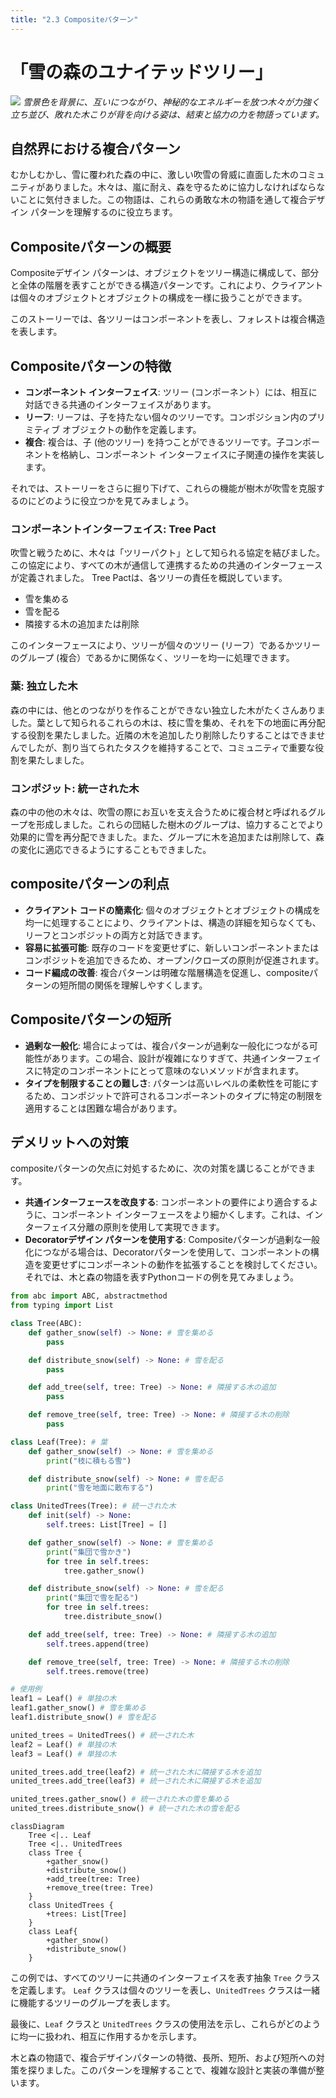 ```yaml
---
title: "2.3 Compositeパターン"
---
```


# 「雪の森のユナイテッドツリー」

![](/images/20230327_gof/A_group_of_trees_interconnected_and_glowing_with_a_myste.jpg)
*雪景色を背景に、互いにつながり、神秘的なエネルギーを放つ木々が力強く立ち並び、敗れた木こりが背を向ける姿は、結束と協力の力を物語っています。*

## 自然界における複合パターン
むかしむかし、雪に覆われた森の中に、激しい吹雪の脅威に直面した木のコミュニティがありました。木々は、嵐に耐え、森を守るために協力しなければならないことに気付きました。この物語は、これらの勇敢な木の物語を通して複合デザイン パターンを理解するのに役立ちます。

## Compositeパターンの概要
Compositeデザイン パターンは、オブジェクトをツリー構造に構成して、部分と全体の階層を表すことができる構造パターンです。これにより、クライアントは個々のオブジェクトとオブジェクトの構成を一様に扱うことができます。

このストーリーでは、各ツリーはコンポーネントを表し、フォレストは複合構造を表します。

## Compositeパターンの特徴
- **コンポーネント インターフェイス**: ツリー (コンポーネント）には、相互に対話できる共通のインターフェイスがあります。
- **リーフ**: リーフは、子を持たない個々のツリーです。コンポジション内のプリミティブ オブジェクトの動作を定義します。
- **複合**: 複合は、子 (他のツリー) を持つことができるツリーです。子コンポーネントを格納し、コンポーネント インターフェイスに子関連の操作を実装します。

それでは、ストーリーをさらに掘り下げて、これらの機能が樹木が吹雪を克服するのにどのように役立つかを見てみましょう。

### コンポーネントインターフェイス: Tree Pact
吹雪と戦うために、木々は「ツリーパクト」として知られる協定を結びました。この協定により、すべての木が通信して連携するための共通のインターフェースが定義されました。 Tree Pactは、各ツリーの責任を概説しています。

- 雪を集める
- 雪を配る
- 隣接する木の追加または削除

このインターフェースにより、ツリーが個々のツリー (リーフ）であるかツリーのグループ (複合）であるかに関係なく、ツリーを均一に処理できます。

### 葉: 独立した木
森の中には、他とのつながりを作ることができない独立した木がたくさんありました。葉として知られるこれらの木は、枝に雪を集め、それを下の地面に再分配する役割を果たしました。近隣の木を追加したり削除したりすることはできませんでしたが、割り当てられたタスクを維持することで、コミュニティで重要な役割を果たしました。

### **コンポジット**: 統一された木
森の中の他の木々は、吹雪の際にお互いを支え合うために複合材と呼ばれるグループを形成しました。これらの団結した樹木のグループは、協力することでより効果的に雪を再分配できました。また、グループに木を追加または削除して、森の変化に適応できるようにすることもできました。

## compositeパターンの利点
- **クライアント コードの簡素化**: 個々のオブジェクトとオブジェクトの構成を均一に処理することにより、クライアントは、構造の詳細を知らなくても、リーフとコンポジットの両方と対話できます。
- **容易に拡張可能**: 既存のコードを変更せずに、新しいコンポーネントまたはコンポジットを追加できるため、オープン/クローズの原則が促進されます。
- **コード編成の改善**: 複合パターンは明確な階層構造を促進し、compositeパターンの短所間の関係を理解しやすくします。

## Compositeパターンの短所
- **過剰な一般化**: 場合によっては、複合パターンが過剰な一般化につながる可能性があります。この場合、設計が複雑になりすぎて、共通インターフェイスに特定のコンポーネントにとって意味のないメソッドが含まれます。
- **タイプを制限することの難しさ**: パターンは高いレベルの柔軟性を可能にするため、コンポジットで許可されるコンポーネントのタイプに特定の制限を適用することは困難な場合があります。

## デメリットへの対策
compositeパターンの欠点に対処するために、次の対策を講じることができます。
- **共通インターフェースを改良する**: コンポーネントの要件により適合するように、コンポーネント インターフェースをより細かくします。これは、インターフェイス分離の原則を使用して実現できます。
- **Decoratorデザイン パターンを使用する**: Compositeパターンが過剰な一般化につながる場合は、Decoratorパターンを使用して、コンポーネントの構造を変更せずにコンポーネントの動作を拡張することを検討してください。
それでは、木と森の物語を表すPythonコードの例を見てみましょう。

```python
from abc import ABC, abstractmethod
from typing import List

class Tree(ABC):
    def gather_snow(self) -> None: # 雪を集める
        pass

    def distribute_snow(self) -> None: # 雪を配る
        pass

    def add_tree(self, tree: Tree) -> None: # 隣接する木の追加
        pass

    def remove_tree(self, tree: Tree) -> None: # 隣接する木の削除
        pass

class Leaf(Tree): # 葉
    def gather_snow(self) -> None: # 雪を集める
        print("枝に積もる雪")

    def distribute_snow(self) -> None: # 雪を配る
        print("雪を地面に散布する")

class UnitedTrees(Tree): # 統一された木
    def init(self) -> None:
        self.trees: List[Tree] = []

    def gather_snow(self) -> None: # 雪を集める
        print("集団で雪かき")
        for tree in self.trees:
            tree.gather_snow()

    def distribute_snow(self) -> None: # 雪を配る
        print("集団で雪を配る")
        for tree in self.trees:
            tree.distribute_snow()

    def add_tree(self, tree: Tree) -> None: # 隣接する木の追加
        self.trees.append(tree)

    def remove_tree(self, tree: Tree) -> None: # 隣接する木の削除
        self.trees.remove(tree)

# 使用例
leaf1 = Leaf() # 単独の木
leaf1.gather_snow() # 雪を集める 
leaf1.distribute_snow() # 雪を配る

united_trees = UnitedTrees() # 統一された木
leaf2 = Leaf() # 単独の木
leaf3 = Leaf() # 単独の木

united_trees.add_tree(leaf2) # 統一された木に隣接する木を追加
united_trees.add_tree(leaf3) # 統一された木に隣接する木を追加

united_trees.gather_snow() # 統一された木の雪を集める
united_trees.distribute_snow() # 統一された木の雪を配る
```

```mermaid
classDiagram
    Tree <|.. Leaf
    Tree <|.. UnitedTrees
    class Tree {
        +gather_snow()
        +distribute_snow()
        +add_tree(tree: Tree)
        +remove_tree(tree: Tree)
    }
    class UnitedTrees {
        +trees: List[Tree]
    }
    class Leaf{
        +gather_snow()
        +distribute_snow()
    }
```

この例では、すべてのツリーに共通のインターフェイスを表す抽象 `Tree` クラスを定義します。 `Leaf` クラスは個々のツリーを表し、`UnitedTrees` クラスは一緒に機能するツリーのグループを表します。

最後に、`Leaf` クラスと `UnitedTrees` クラスの使用法を示し、これらがどのように均一に扱われ、相互に作用するかを示します。

木と森の物語で、複合デザインパターンの特徴、長所、短所、および短所への対策を探りました。このパターンを理解することで、複雑な設計と実装の準備が整います。